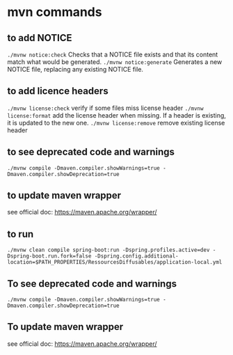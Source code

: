 # mvn commands

## to add NOTICE
`./mvnw notice:check` Checks that a NOTICE file exists and that its content match what would be generated.
`./mvnw notice:generate` Generates a new NOTICE file, replacing any existing NOTICE file.

## to add licence headers
`./mvnw license:check` verify if some files miss license header
`./mvnw license:format` add the license header when missing. If a header is existing, it is updated to the new one.
`./mvnw license:remove` remove existing license header

## to see deprecated code and warnings
`./mvnw compile -Dmaven.compiler.showWarnings=true -Dmaven.compiler.showDeprecation=true`

## to update maven wrapper

see official doc: https://maven.apache.org/wrapper/

## to run

`./mvnw clean compile spring-boot:run -Dspring.profiles.active=dev -Dspring-boot.run.fork=false -Dspring.config.additional-location=$PATH_PROPERTIES/RessourcesDiffusables/application-local.yml`

## To see deprecated code and warnings
`./mvnw compile -Dmaven.compiler.showWarnings=true -Dmaven.compiler.showDeprecation=true`

## To update maven wrapper
see official doc: https://maven.apache.org/wrapper/
